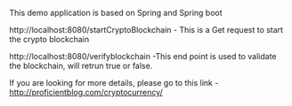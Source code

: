 This demo application is based on Spring and Spring boot

http://localhost:8080/startCryptoBlockchain - This is a Get request to start the crypto blockchain

http://localhost:8080/verifyblockchain -This end point is used to validate the blockchain, will retrun true or false.

If you are looking for more details, please go to this link - http://proficientblog.com/cryptocurrency/
